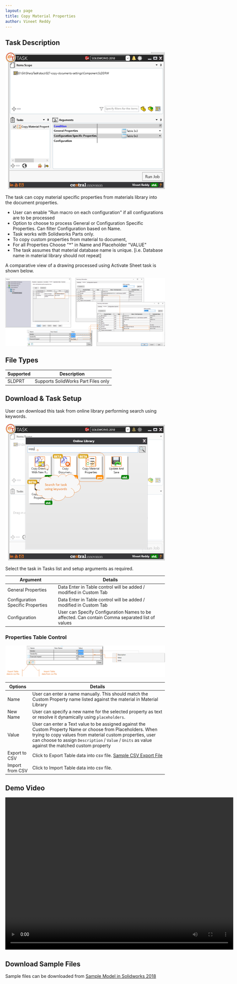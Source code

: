 ```yaml
---
layout: page
title: Copy Material Properties
author: Vineet Reddy
---
```


## Task Description

![Copy Material Properties](029_copy_material_properties_001.png "Copy Material Properties")

The task can copy material specific properties from materials library into the document properties.
 - User can enable "Run macro on each configuration" if all configurations are to be processed
 - Option to choose to process General or Configuration Specific Properties. Can filter Configuration based on Name.
 - Task works with Solidworks Parts only.
 - To copy custom properties from material to document, 
 - For all Properties Choose "*" in Name and Placeholder "VALUE"
 - The task assumes that material database name is unique. [i.e. Database name in material library should not repeat]


A comparative view of a drawing processed using Activate Sheet task is shown below.

![Comparison](029_copy_material_properties_002.png "Comparison between initial and final values in Custom Properties for Solidworks Parts")

## File Types

| Supported | Description |
| --- | --- |
| SLDPRT | Supports SolidWorks Part Files only |


## Download & Task Setup

User can download this task from online library performing search using keywords.

![Keyword Search](029_copy_material_properties_003.png "Search Online Library using Keyworkds")

Select the task in Tasks list and setup arguments as required.

| Argument | Details |
| --- | --- |
| General Properties | Data Enter in Table control will be added / modified in Custom Tab |
| Configuration Specific Properties | Data Enter in Table control will be added / modified in Custom Tab |
| Configuration | User can Specify Configuration Names to be affected. Can contain Comma separated list of values |



### Properties Table Control

![Properties Table Control](029_copy_material_properties_004.png "Details about Properties Table Control")

| Options         | Details                                                      |
| --------------- | ------------------------------------------------------------ |
| Name            | User can enter a name manually. This should match the Custom Property name listed against the material in Material Library |
| New Name        | User can specify a new name for the selected property as text or resolve it dynamically using `placeholders`. |
| Value           | User can enter a Text value to be assigned against the Custom Property Name or choose from Placeholders. When trying to copy values from material custom properties, user can choose to assign `Description` / `Value` / `Units` as value against the matched custom property |
| Export to CSV   | Click to Export Table data into csv file. [Sample CSV Export File](Export_Table_data.csv) |
| Import from CSV | Click to Import Table data into csv file.                    |

## Demo Video

<video width="720" height="480" controls>
  <source src="http://cloud.ic3d.com.au.s3.amazonaws.com/sharp_task/library/prt_copy_material_prps/res/PRO_COPY_MAT_PROP.mp4" type="video/mp4">
</video>


## Download Sample Files

Sample files can be downloaded from 
[Sample Model in Solidworks 2018](ICMember.sldprt)